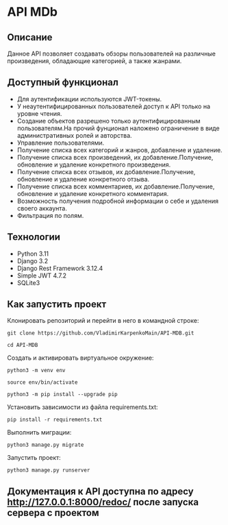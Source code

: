 # API MDb
## Описание
Данное API позволяет создавать обзоры пользователей на различные произведения, обладающие категорией, а также жанрами.
## Доступный функционал
* Для аутентификации используются JWT-токены.
* У неаутентифицированных пользователей доступ к API только на уровне чтения.
* Создание объектов разрешено только аутентифицированным пользователям.На прочий фунционал наложено ограничение в виде административных ролей и авторства.
* Управление пользователями.
* Получение списка всех категорий и жанров, добавление и удаление.
* Получение списка всех произведений, их добавление.Получение, обновление и удаление конкретного произведения.
* Получение списка всех отзывов, их добавление.Получение, обновление и удаление конкретного отзыва.
* Получение списка всех комментариев, их добавление.Получение, обновление и удаление конкретного комментария.
* Возможность получения подробной информации о себе и удаления своего аккаунта.
* Фильтрация по полям.
## Технологии
* Python 3.11
* Django 3.2
* Django Rest Framework 3.12.4
* Simple JWT 4.7.2
* SQLite3
## Как запустить проект

Клонировать репозиторий и перейти в него в командной строке:

```
git clone https://github.com/VladimirKarpenkoMain/API-MDB.git
```

```
cd API-MDB
```

Cоздать и активировать виртуальное окружение:

```
python3 -m venv env
```

```
source env/bin/activate
```

```
python3 -m pip install --upgrade pip
```

Установить зависимости из файла requirements.txt:

```
pip install -r requirements.txt
```

Выполнить миграции:

```
python3 manage.py migrate
```

Запустить проект:

```
python3 manage.py runserver
```
## Документация к API доступна по адресу http://127.0.0.1:8000/redoc/ после запуска сервера с проектом
